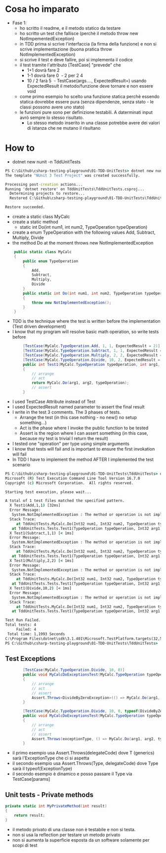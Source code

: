 # Cosa ho imparato
 
 - Fase 1:
   - ho scritto il readme, e il metodo statico da testare
   - ho scritto un test che fallisce (perchè il metodo throw new NotImpementedException)
   - in TDD prima si scrive l'interfaccia (la firma della funzione) e non si scrive implementazione (buona pratica throw NotImplementedException)
   - si scrive il test e deve fallire, poi si implementa il codice
   - il test tramite l'attributo [TestCase] "prevede" che
     - 1+1 dovrà fare 2
     - 1-1 dovrà fare 0
​     - 2 per 2 4
     - 10 / 2 farà 5
​   - TestCase(args...., ExpectedResult=) usando ExpectedResult il metodo/funzione deve tornare e non essere void
   - come primo esempio ho scelto una funzione statica perchè essendo statica dovrebbe essere pura (senza dipendenze, senza stato - le classi possono avere uno stato)
   - le funzioni pure sono per definizione testabili. A daterminati input avrò sempre lo stesso risultato.
     - Lo stesso metodo inserito in una classe potrebbe avere dei valori di istanza che ne mutano il risultano


# How to

- dotnet new nunit -n TddUnitTests
```cmd
PS C:\Github\csharp-testing-playground\01-TDD-UnitTests> dotnet new nunit -n TddUnitTests
The template "NUnit 3 Test Project" was created successfully.

Processing post-creation actions...
Running 'dotnet restore' on TddUnitTests\TddUnitTests.csproj...
  Determining projects to restore...
  Restored C:\Github\csharp-testing-playground\01-TDD-UnitTests\TddUnitTests\TddUnitTests.csproj (in 2,03 sec).

Restore succeeded.
```

 - create a static class MyCalc
 - create a static method
   - static int Do(int num1, int num2, TypeOperation typeOperation)
 - create a enum TypeOperation with the following values Add, Subtract, Multiply, Divide
 - the method Do at the moment throws new NotImplementedException

```csharp
    public static class MyCalc
    {
        public enum TypeOperation
        {
            Add,
            Subtract,
            Multiply,
            Divide
        }
        public static int Do(int num1, int num2, TypeOperation typeOperation)
        {
            throw new NotImplementedException();
        }
    }
```

 - TDD is the technique where the test is written before the implementation (Test driven development)
 - I know that my program will resolve basic math operation, so write tests before


```csharp
        [TestCase(MyCalc.TypeOperation.Add, 1, 1, ExpectedResult = 2)]
        [TestCase(MyCalc.TypeOperation.Subtract, 1, 1, ExpectedResult = 0)]
        [TestCase(MyCalc.TypeOperation.Multiply, 2, 2, ExpectedResult = 4)]
        [TestCase(MyCalc.TypeOperation.Divide, 10, 2, ExpectedResult = 5)]
        public int Test1(MyCalc.TypeOperation typeOperation, int arg1, int arg2)
        {
            // arrange
            // act
            return MyCalc.Do(arg1, arg2, typeOperation);
            // assert
        }
```
 - I used TestCase Attribute instead of Test
 - I used ExpectedResult named parameter to assert the final result
 - I write in the test 3 comments. The 3 phases of tests.
   - Arrange the test (in this case nothing - no new() no setup something...)
   - Act is the phase where I invoke the public function to be tested
   - Assert is the region where I can assert something (in this case, because my test is trivial I return the result)
 - I tested one "operation" per type using simple arguments
 - I know that tests will fail and is important to ensure the first invokation will fail
 - In TDD I have to implement the method AFTER I implemented the test scenario

```cmd
PS C:\Github\csharp-testing-playground\01-TDD-UnitTests\TddUnitTests> dotnet test                                       Test run for C:\Github\csharp-testing-playground\01-TDD-UnitTests\TddUnitTests\bin\Debug\netcoreapp3.1\TddUnitTests.dll(.NETCoreApp,Version=v3.1)
Microsoft (R) Test Execution Command Line Tool Version 16.7.0
Copyright (c) Microsoft Corporation.  All rights reserved.

Starting test execution, please wait...

A total of 1 test files matched the specified pattern.
  X Test1(Add,1,1) [32ms]
  Error Message:
   System.NotImplementedException : The method or operation is not implemented.
  Stack Trace:
     at TddUnitTests.MyCalc.Do(Int32 num1, Int32 num2, TypeOperation typeOperation) in C:\Github\csharp-testing-playground\01-TDD-UnitTests\TddUnitTests\UnitTest1.cs:line 33
   at TddUnitTests.Tests.Test1(TypeOperation typeOperation, Int32 arg1, Int32 arg2) in C:\Github\csharp-testing-playground\01-TDD-UnitTests\TddUnitTests\UnitTest1.cs:line 17
  X Test1(Subtract,1,1) [< 1ms]
  Error Message:
   System.NotImplementedException : The method or operation is not implemented.
  Stack Trace:
     at TddUnitTests.MyCalc.Do(Int32 num1, Int32 num2, TypeOperation typeOperation) in C:\Github\csharp-testing-playground\01-TDD-UnitTests\TddUnitTests\UnitTest1.cs:line 33
   at TddUnitTests.Tests.Test1(TypeOperation typeOperation, Int32 arg1, Int32 arg2) in C:\Github\csharp-testing-playground\01-TDD-UnitTests\TddUnitTests\UnitTest1.cs:line 17
  X Test1(Multiply,2,2) [< 1ms]
  Error Message:
   System.NotImplementedException : The method or operation is not implemented.
  Stack Trace:
     at TddUnitTests.MyCalc.Do(Int32 num1, Int32 num2, TypeOperation typeOperation) in C:\Github\csharp-testing-playground\01-TDD-UnitTests\TddUnitTests\UnitTest1.cs:line 33
   at TddUnitTests.Tests.Test1(TypeOperation typeOperation, Int32 arg1, Int32 arg2) in C:\Github\csharp-testing-playground\01-TDD-UnitTests\TddUnitTests\UnitTest1.cs:line 17
  X Test1(Divide,10,2) [< 1ms]
  Error Message:
   System.NotImplementedException : The method or operation is not implemented.
  Stack Trace:
     at TddUnitTests.MyCalc.Do(Int32 num1, Int32 num2, TypeOperation typeOperation) in C:\Github\csharp-testing-playground\01-TDD-UnitTests\TddUnitTests\UnitTest1.cs:line 33
   at TddUnitTests.Tests.Test1(TypeOperation typeOperation, Int32 arg1, Int32 arg2) in C:\Github\csharp-testing-playground\01-TDD-UnitTests\TddUnitTests\UnitTest1.cs:line 17

Test Run Failed.
Total tests: 4
     Failed: 4
 Total time: 1,1993 Seconds
C:\Program Files\dotnet\sdk\3.1.401\Microsoft.TestPlatform.targets(32,5): error MSB4181: The "Microsoft.TestPlatform.Build.Tasks.VSTestTask" task returned false but did not log an error. [C:\Github\csharp-testing-playground\01-TDD-UnitTests\TddUnitTests\TddUnitTests.csproj]
PS C:\Github\csharp-testing-playground\01-TDD-UnitTests\TddUnitTests>
```

## Test Exceptions

```csharp
        [TestCase(MyCalc.TypeOperation.Divide, 10, 0)]
        public void MyCalcDoExceptionsTest(MyCalc.TypeOperation typeOperation, int arg1, int arg2)
        {
            // arrange
            // act
            // assert
            Assert.Throws<DivideByZeroException>(() => MyCalc.Do(arg1, arg2, typeOperation));
        }

        [TestCase(MyCalc.TypeOperation.Divide, 10, 0, typeof(DivideByZeroException))]
        public void MyCalcDoExceptionsTest(MyCalc.TypeOperation typeOperation, int arg1, int arg2, Type exceptionType)
        {
            // arrange
            // act
            // assert
            Assert.Throws(exceptionType, () => MyCalc.Do(arg1, arg2, typeOperation));
        }
```

 - il primo esempio usa Assert.Throws<T>(delegateCode) dove T (generics) sarà l'ExceptionType che ci si aspetta
 - il secondo esempio usa Assert.Throws(Type, delegateCode) dove Type sarà il typeof(ExceptionType)
 - il secondo esempio è dinamico e posso passare il Type via TestCase[params]


## Unit tests - Private methods

```csharp 
private static int MyPrivateMethod(int result)
{
    return result;
}
```

 - il metodo privato di una classe non è testabile e non si testa.
 - non si usa la reflection per testare un metodo privato
 - non si aumenta la superficie esposta da un software solamente per scopi di test